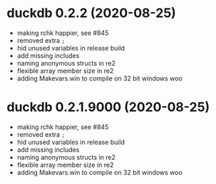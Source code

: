 # duckdb 0.2.2 (2020-08-25)

* making rchk happier, see #845
* removed extra `;`
* hid unused variables in release build
* add missing includes
* naming anonymous structs in re2
* flexible array member size in re2
* adding Makevars.win to compile on 32 bit windows woo


# duckdb 0.2.1.9000 (2020-08-25)

* making rchk happier, see #845
* removed extra `;`
* hid unused variables in release build
* add missing includes
* naming anonymous structs in re2
* flexible array member size in re2
* adding Makevars.win to compile on 32 bit windows woo


